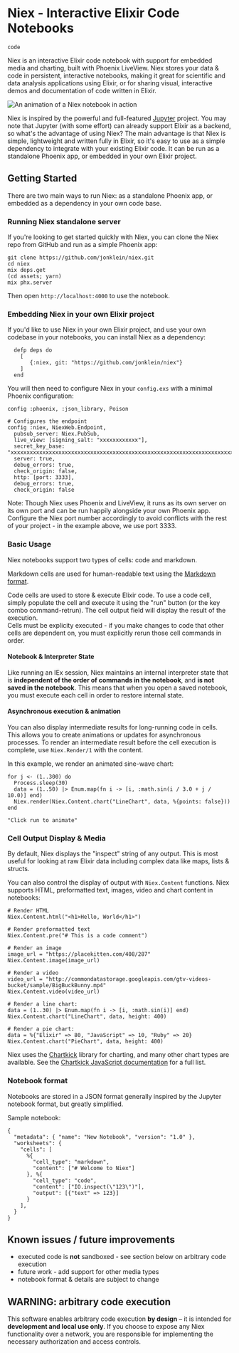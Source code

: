 # Niex - Interactive Elixir Code Notebooks

<!-- xyz -->

```{ex}
code
```


Niex is an interactive Elixir code notebook with support for embedded media and 
charting, built with Phoenix LiveView.  Niex stores your data & code in persistent, interactive notebooks, making it great for scientific and 
data analysis applications using Elixir, or for sharing visual, interactive demos and documentation of code
written in Elixir. 

![An animation of a Niex notebook  in action](https://github.com/jonklein/niex/blob/master/sample_notebooks/demo.gif?raw=true)

Niex is inspired by the powerful and full-featured [Jupyter](https://jupyter.org/) project. You may note that Jupyter 
(with some effort) can already support Elixir as a backend, so what's the advantage of using 
Niex?  The main advantage is that Niex is simple, lightweight and written fully in Elixir, so it's easy to use as a simple 
dependency to integrate with your existing Elixir code.  It can be run as a standalone
Phoenix app, or embedded in your own Elixir project. 

## Getting Started

There are two main ways to run Niex: as a standalone Phoenix app, or embedded as a dependency in your own code base. 

### Running Niex standalone server

If you're looking to get started quickly with Niex, you can clone the Niex repo from GitHub and run as a simple 
Phoenix app:

```
git clone https://github.com/jonklein/niex.git
cd niex
mix deps.get
(cd assets; yarn)
mix phx.server
```

Then open `http://localhost:4000` to use the notebook.

### Embedding Niex in your own Elixir project

If you'd like to use Niex in your own Elixir project, and use your own codebase in your notebooks, you can install 
Niex as a dependency:

```
  defp deps do
    [
       {:niex, git: "https://github.com/jonklein/niex"}
    ]
  end
```

You will then need to configure Niex in your `config.exs` with a minimal Phoenix configuration:

```
config :phoenix, :json_library, Poison

# Configures the endpoint
config :niex, NiexWeb.Endpoint,
  pubsub_server: Niex.PubSub,
  live_view: [signing_salt: "xxxxxxxxxxxx"],
  secret_key_base: "xxxxxxxxxxxxxxxxxxxxxxxxxxxxxxxxxxxxxxxxxxxxxxxxxxxxxxxxxxxxxxxxxxxxxxxxxxxxxxxxxxxx",
  server: true,
  debug_errors: true,
  check_origin: false,
  http: [port: 3333],
  debug_errors: true,
  check_origin: false
```

Note: Though Niex uses Phoenix and LiveView, it runs as its own server on its own port and can be run happily alongside
your own Phoenix app.  Configure the Niex port number accordingly to avoid conflicts with the rest of your 
project - in the example above, we use port 3333. 

### Basic Usage

Niex notebooks support two types of cells: code and markdown.

Markdown cells are used for human-readable text using the [Markdown format](https://www.markdownguide.org/basic-syntax/).

Code cells are used to store & execute Elixir code.  To use a code cell, simply populate the cell and execute it using 
the "run" button (or the key combo command-retrun).  The cell output field will display the result of the execution.  
Cells must be explicity executed - if you make changes to code that other cells are dependent on, you must explicitly 
rerun those cell commands in order.   

#### Notebook & Interpreter State

Like running an IEx session, Niex maintains an internal interpreter state that is **independent of the order
of commands in the notebook**, and **is not saved in the notebook**.  This means that when you open a saved 
notebook, you must execute each cell in order to restore internal state.  

#### Asynchronous execution & animation

You can also display intermediate results for long-running code in cells.  This allows you
to create animations or updates for asynchronous processes.  To render an intermediate result
before the cell execution is complete, use `Niex.Render/1` with the content.

In this example, we render an animated sine-wave chart:

```
for j <- (1..300) do
  Process.sleep(30)
  data = (1..50) |> Enum.map(fn i -> [i, :math.sin(i / 3.0 + j / 10.0)] end)
  Niex.render(Niex.Content.chart("LineChart", data, %{points: false}))
end

"Click run to animate"
``` 

### Cell Output Display & Media

By default, Niex displays the "inspect" string of any output.  This is most useful
for looking at raw Elixir data including complex data like maps, lists & structs.

You can also control the display of output with `Niex.Content` functions.  Niex supports 
HTML, preformatted text, images, video and chart content in notebooks:

```
# Render HTML
Niex.Content.html("<h1>Hello, World</h1>")

# Render preformatted text
Niex.Content.pre("# This is a code comment")

# Render an image
image_url = "https://placekitten.com/408/287"
Niex.Content.image(image_url)

# Render a video
video_url = "http://commondatastorage.googleapis.com/gtv-videos-bucket/sample/BigBuckBunny.mp4"
Niex.Content.video(video_url)

# Render a line chart: 
data = (1..30) |> Enum.map(fn i -> [i, :math.sin(i)] end)
Niex.Content.chart("LineChart", data, height: 400)

# Render a pie chart: 
data = %{"Elixir" => 80, "JavaScript" => 10, "Ruby" => 20}
Niex.Content.chart("PieChart", data, height: 400)
```

Niex uses the [Chartkick](https://chartkick.com) library for charting, and many other 
chart types are available.  See the [Chartkick JavaScript documentation](https://github.com/ankane/chartkick.js) for 
a full list.

### Notebook format

Notebooks are stored in a JSON format generally inspired by the Jupyter notebook format, but greatly simplified.  

Sample notebook:

```
{
  "metadata": { "name": "New Notebook", "version": "1.0" },
  "worksheets": {
    "cells": [
      %{
        "cell_type": "markdown",
        "content": ["# Welcome to Niex"]
      }, %{
        "cell_type": "code",
        "content": ["IO.inspect(\"123\")"],
        "output": [{"text" => 123}]
      }
    ],
  } 
}

```

## Known issues / future improvements 

- executed code is **not** sandboxed - see section below on arbitrary code execution
- future work - add support for other media types
- notebook format & details are subject to change

## WARNING: arbitrary code execution

This software enables arbitrary code execution **by design** – it is intended for **development and local use only**.  If you
choose to expose any Niex functionality over a network, you are responsible for
implementing the necessary authorization and access controls. 

